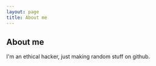 ```yaml
---
layout: page
title: About me
---
```

## About me
I'm an ethical hacker, just making random stuff on github.

